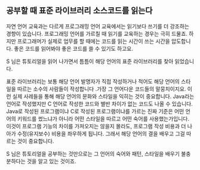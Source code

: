 ## 공부할 때 표준 라이브러리 소스코드를 읽는다
자연 언어 교육과는 다르게 프로그래밍 언어 교육에서는 읽기보다 쓰기를 더 강조하는 경향이 있습니다. 프로그래밍 언어를 가르칠 때 읽기를 교육하는 경우는 극히 드물죠. 하지만 프로그래머가 실제로 업무를 할 때에는 코드를 읽는 시간이 쓰는 시간을 압도합니다. 좋은 코드를 읽어봐야 좋은 코드를 쓸 수 있기도 하고요.

S 님은 튜토리얼을 읽어 나가면서 틈틈이 해당 언어의 표준 라이브러리를 찾아 읽었습니다.

표준 라이브러리는 보통 해당 언어 발명자가 직접 작성하거나 적어도 해당 언어의 스타일을 따르는 소수의 사람들이 작성합니다 .가장 그 언어다운 코드들의 말뭉치이지요. 이런 실제 사레들을 통해 해당 언어의 문화와 스타일을 익히는 것이 중요합니다. Java라는 언어로 작성했지만 C 언어로 작성한 코드와 별반 차이가 없는 코드도 나올 수 있습니다. Java로 작성된 프로그램이냐 C로 작성된 프로그램이냐를 가르는 진짜 기준은 어떤 언어의 키워드를 썼느냐가 아니라 어떤 스타일을 따르고 어떤 숙어를 사용했는가입니다. 이것이 프로그램 기능의 차이를 가져오지는 않을지 몰라도, 프로그램 작성 비용과 더 나아가 수정(유지보수) 비용을 좌우하게 됩니다. 그래서 해당 언어의 결을 배우고 그걸 따르는 것이 중요합니다.

S 님은 튜토리얼을 공부하는 것만으로는 그 언어의 숙어와 패턴, 스타일을 배우기 불충분하다는 것을 알고 있는 것이죠.
